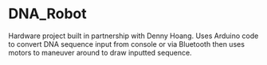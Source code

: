 DNA_Robot
=========

Hardware project built in partnership with Denny Hoang. Uses Arduino code to convert DNA sequence input from console or via Bluetooth then uses motors to maneuver around to draw inputted sequence. 
